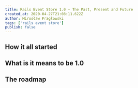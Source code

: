 ```yaml
---
title: Rails Event Store 1.0 — The Past, Present and Future
created_at: 2020-04-27T21:08:11.622Z
author: Mirosław Pragłowski
tags: ['rails event store']
publish: false
---
```


## How it all started

## What is it means to be 1.0

## The roadmap
